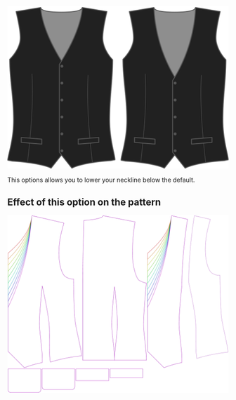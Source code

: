 ![Neckline drop](necklinedrop.svg)

This options allows you to lower your neckline below the default.

## Effect of this option on the pattern

![This image shows the effect of this option by superimposing several variants that have a different value for this option](wahid_necklinedrop_sample.svg "Effect of this option on the pattern")
